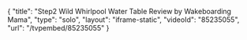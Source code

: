 {
    "title": "Step2 Wild Whirlpool Water Table Review by Wakeboarding Mama",
    "type": "solo",
    "layout": "iframe-static",
    "videoId": "85235055",
    "url": "\/tvpembed\/85235055"
}